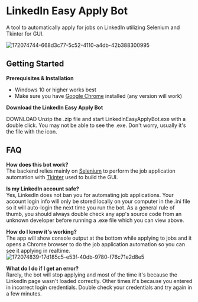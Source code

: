 # LinkedIn Easy Apply Bot

A tool to automatically apply for jobs on LinkedIn utilizing Selenium and Tkinter for GUI.

![172074744-668d3c77-5c52-4110-a4db-42b388300995](https://user-images.githubusercontent.com/66499256/172075475-9424b3ae-8111-48dc-b5b5-c86d6df94fb1.png)

## Getting Started
**Prerequisites & Installation**
- Windows 10 or higher works best
- Make sure you have [Google Chrome](https://www.google.com/chrome/downloads/) installed (any version will work)

**Download the LinkedIn Easy Apply Bot**

DOWNLOAD Unzip the .zip file and start LinkedInEasyApplyBot.exe with a double click. You may not be able to see the .exe. Don't worry, usually it's the file with the icon.

## FAQ
**How does this bot work?**<br>
The backend relies mainly on [Selenium](https://pypi.org/project/selenium/) to perform the job application automation with [Tkinter](https://wiki.python.org/moin/TkInter) used to build the GUI.

**Is my LinkedIn account safe?**<br>
Yes, LinkedIn does not ban you for automating job applications. Your account login info will only be stored locally on your computer in the .ini file so it will auto-login the next time you run the bot. As a general rule of thumb, you should always double check any app's source code from an unknown developer before running a .exe file which you can view above.

**How do I know it's working?**<br>
The app will show console output at the bottom while applying to jobs and it opens a Chrome browser to do the job application automation so you can see it applying in realtime.<br>
![172074839-17d185c5-e53f-40db-9780-f76c71e2d8e5](https://user-images.githubusercontent.com/66499256/172075541-98645bda-d92b-4af7-bc1e-22d5a1fe975e.png)

**What do I do if I get an error?**<br>
Rarely, the bot will stop applying and most of the time it's because the LinkedIn page wasn't loaded correctly. Other times it's because you entered in incorrect login credentials. Double check your credentials and try again in a few minutes.
